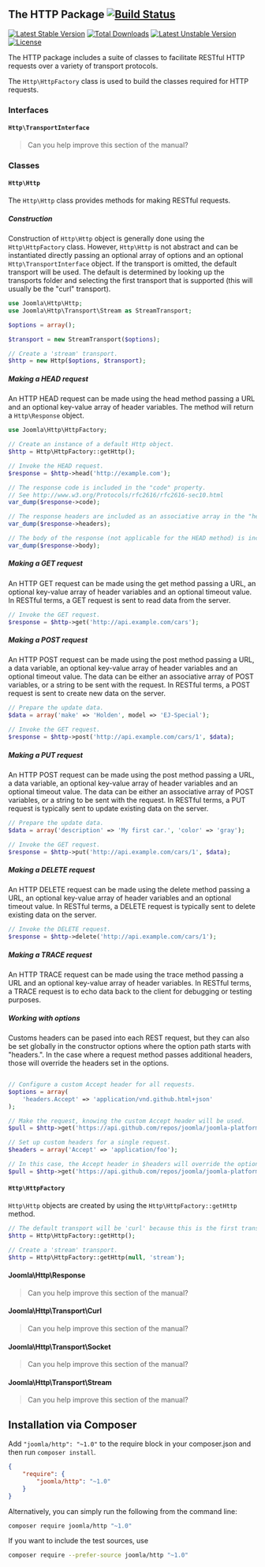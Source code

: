 ## The HTTP Package [![Build Status](https://ci.joomla.org/api/badges/joomla-framework/http/status.svg)](https://ci.joomla.org/joomla-framework/http)

[![Latest Stable Version](https://poser.pugx.org/joomla/http/v/stable)](https://packagist.org/packages/joomla/http)
[![Total Downloads](https://poser.pugx.org/joomla/http/downloads)](https://packagist.org/packages/joomla/http)
[![Latest Unstable Version](https://poser.pugx.org/joomla/http/v/unstable)](https://packagist.org/packages/joomla/http)
[![License](https://poser.pugx.org/joomla/http/license)](https://packagist.org/packages/joomla/http)

The HTTP package includes a suite of classes to facilitate RESTful HTTP requests over a variety of transport protocols.

The `Http\HttpFactory` class is used to build the classes required for HTTP requests.

### Interfaces

#### `Http\TransportInterface`

> Can you help improve this section of the manual?

### Classes

#### `Http\Http`

The `Http\Http` class provides methods for making RESTful requests.

##### Construction

Construction of `Http\Http` object is generally done using the `Http\HttpFactory` class. However, `Http\Http` is not abstract and can be instantiated directly passing an optional array of options and an optional `Http\TransportInterface` object. If the transport is omitted, the default transport will be used. The default is determined by looking up the transports folder and selecting the first transport that is supported (this will usually be the "curl" transport).

```php
use Joomla\Http\Http;
use Joomla\Http\Transport\Stream as StreamTransport;

$options = array();

$transport = new StreamTransport($options);

// Create a 'stream' transport.
$http = new Http($options, $transport);
```

##### Making a HEAD request

An HTTP HEAD request can be made using the head method passing a URL and an optional key-value array of header variables. The method will return a `Http\Response` object.

```php
use Joomla\Http\HttpFactory;

// Create an instance of a default Http object.
$http = Http\HttpFactory::getHttp();

// Invoke the HEAD request.
$response = $http->head('http://example.com');

// The response code is included in the "code" property.
// See http://www.w3.org/Protocols/rfc2616/rfc2616-sec10.html
var_dump($response->code);

// The response headers are included as an associative array in the "headers" property.
var_dump($response->headers);

// The body of the response (not applicable for the HEAD method) is included in the "body" property.
var_dump($response->body);
```

##### Making a GET request

An HTTP GET request can be made using the get method passing a URL, an optional key-value array of header variables and an optional timeout value. In RESTful terms, a GET request is sent to read data from the server.

```php
// Invoke the GET request.
$response = $http->get('http://api.example.com/cars');
```

##### Making a POST request

An HTTP POST request can be made using the post method passing a URL, a data variable, an optional key-value array of header variables and an optional timeout value. The data can be either an associative array of POST variables, or a string to be sent with the request. In RESTful terms, a POST request is sent to create new data on the server.

```php
// Prepare the update data.
$data = array('make' => 'Holden', model => 'EJ-Special');

// Invoke the GET request.
$response = $http->post('http://api.example.com/cars/1', $data);
```

##### Making a PUT request

An HTTP POST request can be made using the post method passing a URL, a data variable, an optional key-value array of header variables and an optional timeout value. The data can be either an associative array of POST variables, or a string to be sent with the request. In RESTful terms, a PUT request is typically sent to update existing data on the server.

```php
// Prepare the update data.
$data = array('description' => 'My first car.', 'color' => 'gray');

// Invoke the GET request.
$response = $http->put('http://api.example.com/cars/1', $data);
```

##### Making a DELETE request

An HTTP DELETE request can be made using the delete method passing a URL, an optional key-value array of header variables and an optional timeout value. In RESTful terms, a DELETE request is typically sent to delete existing data on the server.

```php
// Invoke the DELETE request.
$response = $http->delete('http://api.example.com/cars/1');
```

##### Making a TRACE request

An HTTP TRACE request can be made using the trace method passing a URL and an optional key-value array of header variables. In RESTful terms, a TRACE request is to echo data back to the client for debugging or testing purposes.

##### Working with options

Customs headers can be pased into each REST request, but they can also be set globally in the constructor options where the option path starts with "headers.". In the case where a request method passes additional headers, those will override the headers set in the options.

```php

// Configure a custom Accept header for all requests.
$options = array(
    'headers.Accept' => 'application/vnd.github.html+json'
);

// Make the request, knowing the custom Accept header will be used.
$pull = $http->get('https://api.github.com/repos/joomla/joomla-platform/pulls/1');

// Set up custom headers for a single request.
$headers = array('Accept' => 'application/foo');

// In this case, the Accept header in $headers will override the options header.
$pull = $http->get('https://api.github.com/repos/joomla/joomla-platform/pulls/1', $headers);
```

#### `Http\HttpFactory`

`Http\Http` objects are created by using the `Http\HttpFactory::getHttp` method.

```php
// The default transport will be 'curl' because this is the first transport.
$http = Http\HttpFactory::getHttp();

// Create a 'stream' transport.
$http = Http\HttpFactory::getHttp(null, 'stream');
```

#### Joomla\Http\Response

> Can you help improve this section of the manual?

#### Joomla\Http\Transport\Curl

> Can you help improve this section of the manual?

#### Joomla\Http\Transport\Socket

> Can you help improve this section of the manual?

#### Joomla\Http\Transport\Stream

> Can you help improve this section of the manual?


## Installation via Composer

Add `"joomla/http": "~1.0"` to the require block in your composer.json and then run `composer install`.

```json
{
	"require": {
		"joomla/http": "~1.0"
	}
}
```

Alternatively, you can simply run the following from the command line:

```sh
composer require joomla/http "~1.0"
```

If you want to include the test sources, use

```sh
composer require --prefer-source joomla/http "~1.0"
```
